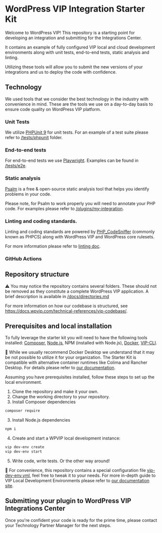# WordPress VIP Integration Starter Kit

Welcome to WordPress VIP! This repository is a starting point for developing an integration and submitting for the Integrations Center.

It contains an example of fully configured VIP local and cloud development environments along with unit tests, end-to-end tests, static analysis and linting.

Utilizing these tools will allow you to submit the new versions of your integrations and us to deploy the code with confidence.

## Technology

We used tools that we consider the best technology in the industry with convenience in mind. These are the tools we use on a day-to-day basis to ensure code quality on WordPress VIP platform.

### Unit Tests

We utilize [PHPUnit 9](https://phpunit.de/index.html) for unit tests. For an example of a test suite please refer to [/tests/phpunit](tests/phpunit/) folder.

### End-to-end tests

For end-to-end tests we use [Playwright](https://playwright.dev/). Examples can be found in [/tests/e2e](/tests/e2e).

### Static analysis

[Psalm](https://psalm.dev/) is a free & open-source static analysis tool that helps you identify problems in your code.

Please note, for Psalm to work properly you will need to annotate your PHP code. For examples please refer to [/plugins/my-integration](/plugins/my-integration).

### Linting and coding standards.

Linting and coding standards are powered by [PHP_CodeSniffer](https://github.com/squizlabs/PHP_CodeSniffer) (commonly known as PHPCS) along with WordPress VIP and WordPress core rulesets.

For more information please refer to [linting doc](/docs/linting.md).

### GitHub Actions

<!-- fill me -->

## Repository structure

⚠️ You may notice the repository contains several folders. These should not be removed as they constitute a complete WordPress VIP application. A brief description is available in [/docs/directories.md](/docs/directories.md)

For more information on how our codebase is structured, see https://docs.wpvip.com/technical-references/vip-codebase/. 

## Prerequisites and local installation 

To fully leverage the starter kit you will need to have the following tools installed: [Composer](https://getcomposer.org/), [Node.js](https://nodejs.org/en), NPM (installed with Node.js), [Docker](https://www.docker.com/), [VIP-CLI](https://docs.wpvip.com/vip-cli/).

📝 While we usually recommend Docker Desktop we understand that it may be not possible to utilize it for your organization. The Starter Kit is compatible with alternative container runtimes like Colima and Rancher Desktop. For details please refer to [our documentation](https://docs.wpvip.com/vip-local-development-environment/requirements/#Alternatives-to-Docker-Desktop).

Assuming you have prerequisites installed, follow these steps to set up the local environment.

1. Clone the repository and make it your own.
2. Change the working directory to your repository.
2. Install Composer dependencies
```sh
composer require
```
3. Install Node.js dependencies
```sh
npm i
```
4. Create and start a WPVIP local development instance:
```sh
vip dev-env create
vip dev-env start
```
5. Write code, write tests. Or the other way around!

📝 For convenience, this repository contains a special configuration file [vip-dev-env.yml](/.wpvip/vip-dev-env.yml), feel free to tweak it to your needs. For more in-depth guide to VIP Local Development Environments please refer to [our documentation site](https://docs.wpvip.com/vip-local-development-environment/create/).



## Submitting your plugin to WordPress VIP Integrations Center

Once you're confident your code is ready for the prime time, please contact your Technology Partner Manager for the next steps.
